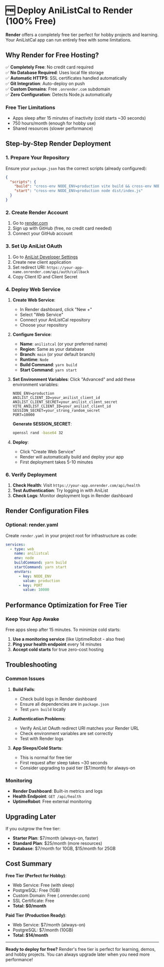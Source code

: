 # 🆓 Deploy AniListCal to Render (100% Free)

**Render** offers a completely free tier perfect for hobby projects and learning. Your AniListCal app can run entirely free with some limitations.

## Why Render for Free Hosting?

✅ **Completely Free**: No credit card required  
✅ **No Database Required**: Uses local file storage  
✅ **Automatic HTTPS**: SSL certificates handled automatically  
✅ **Git Integration**: Auto-deploy on push  
✅ **Custom Domains**: Free `.onrender.com` subdomain  
✅ **Zero Configuration**: Detects Node.js automatically  

### Free Tier Limitations
- Apps sleep after 15 minutes of inactivity (cold starts ~30 seconds)
- 750 hours/month (enough for hobby use)
- Shared resources (slower performance)

## Step-by-Step Render Deployment

### 1. Prepare Your Repository

Ensure your `package.json` has the correct scripts (already configured):
```json
{
  "scripts": {
    "build": "cross-env NODE_ENV=production vite build && cross-env NODE_ENV=production esbuild server/index.ts --platform=node --packages=external --bundle --format=esm --outdir=dist",
    "start": "cross-env NODE_ENV=production node dist/index.js"
  }
}
```

### 2. Create Render Account

1. Go to [render.com](https://render.com)
2. Sign up with GitHub (free, no credit card needed)
3. Connect your GitHub account

### 3. Set Up AniList OAuth

1. Go to [AniList Developer Settings](https://anilist.co/settings/developer)
2. Create new client application
3. Set redirect URI: `https://your-app-name.onrender.com/api/auth/callback`
4. Copy Client ID and Client Secret

### 4. Deploy Web Service

1. **Create Web Service**:
   - In Render dashboard, click "New +"
   - Select "Web Service"
   - Connect your AniListCal repository
   - Choose your repository

2. **Configure Service**:
   - **Name**: `anilistcal` (or your preferred name)
   - **Region**: Same as your database
   - **Branch**: `main` (or your default branch)
   - **Runtime**: `Node`
   - **Build Command**: `yarn build`
   - **Start Command**: `yarn start`

3. **Set Environment Variables**:
   Click "Advanced" and add these environment variables:

   ```env
   NODE_ENV=production
   ANILIST_CLIENT_ID=your_anilist_client_id
   ANILIST_CLIENT_SECRET=your_anilist_client_secret
   VITE_ANILIST_CLIENT_ID=your_anilist_client_id
   SESSION_SECRET=your_strong_random_secret
   PORT=10000
   ```

   **Generate SESSION_SECRET**:
   ```bash
   openssl rand -base64 32
   ```

4. **Deploy**:
   - Click "Create Web Service"
   - Render will automatically build and deploy your app
   - First deployment takes 5-10 minutes

### 6. Verify Deployment

1. **Check Health**: Visit `https://your-app.onrender.com/api/health`
2. **Test Authentication**: Try logging in with AniList
3. **Check Logs**: Monitor deployment logs in Render dashboard

## Render Configuration Files

### Optional: render.yaml
Create `render.yaml` in your project root for infrastructure as code:

```yaml
services:
  - type: web
    name: anilistcal
    env: node
    buildCommand: yarn build
    startCommand: yarn start
    envVars:
      - key: NODE_ENV
        value: production
      - key: PORT
        value: 10000

```

## Performance Optimization for Free Tier

### Keep Your App Awake
Free apps sleep after 15 minutes. To minimize cold starts:

1. **Use a monitoring service** (like UptimeRobot - also free)
2. **Ping your health endpoint** every 14 minutes
3. **Accept cold starts** for true zero-cost hosting

## Troubleshooting

### Common Issues

1. **Build Fails**:
   - Check build logs in Render dashboard
   - Ensure all dependencies are in `package.json`
   - Test `yarn build` locally

2. **Authentication Problems**:
   - Verify AniList OAuth redirect URI matches your Render URL
   - Check environment variables are set correctly
   - Test with Render logs

4. **App Sleeps/Cold Starts**:
   - This is normal for free tier
   - First request after sleep takes ~30 seconds
   - Consider upgrading to paid tier ($7/month) for always-on

### Monitoring
- **Render Dashboard**: Built-in metrics and logs
- **Health Endpoint**: `GET /api/health`
- **UptimeRobot**: Free external monitoring

## Upgrading Later

If you outgrow the free tier:
- **Starter Plan**: $7/month (always-on, faster)
- **Standard Plan**: $25/month (more resources)
- **Database**: $7/month for 10GB, $15/month for 25GB

## Cost Summary

**Free Tier (Perfect for Hobby)**:
- Web Service: Free (with sleep)
- PostgreSQL: Free (1GB)
- Custom Domain: Free (.onrender.com)
- SSL Certificate: Free
- **Total: $0/month**

**Paid Tier (Production Ready)**:
- Web Service: $7/month (always-on)
- PostgreSQL: $7/month (10GB)
- **Total: $14/month**

---

**Ready to deploy for free?** Render's free tier is perfect for learning, demos, and hobby projects. You can always upgrade later when you need more performance!
